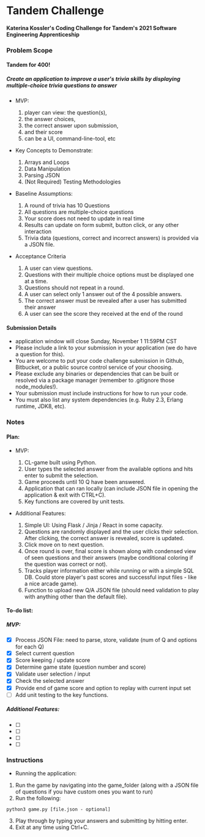 # Tandem Challenge 
#### Katerina Kossler's Coding Challenge for Tandem's 2021 Software Engineering Apprenticeship

### Problem Scope
#### Tandem for 400!
##### Create an application to improve a user's trivia skills by displaying multiple-choice trivia questions to answer

- MVP:
  1. player can view: the question(s), 
  2. the answer choices, 
  3. the correct answer upon submission, 
  4. and their score
  4. can be a UI, command-line-tool, etc 

- Key Concepts to Demonstrate:
  1. Arrays and Loops
  2. Data Manipulation
  3. Parsing JSON
  4. (Not Required) Testing Methodologies

- Baseline Assumptions:
  1. A round of trivia has 10 Questions
  2. All questions are multiple-choice questions
  3. Your score does not need to update in real time
  4. Results can update on form submit, button click, or any other interaction
  5. Trivia data (questions, correct and incorrect answers) is provided via a JSON file.
  
- Acceptance Criteria
  1. A user can view questions.
  2. Questions with their multiple choice options must be displayed one at a time.
  3. Questions should not repeat in a round.
  4. A user can select only 1 answer out of the 4 possible answers.
  5. The correct answer must be revealed after a user has submitted their answer
  6. A user can see the score they received at the end of the round

#### Submission Details
- application window will close Sunday,
November 1 11:59PM CST
- Please include a link to your submission in your application (we do have a
question for this). 
- You are welcome to put your code challenge submission in Github, Bitbucket, or a public source control service of your choosing.
- Please exclude any binaries or dependencies that can be built or resolved via a
package manager (remember to .gitignore those node_modules!).
- Your submission must include instructions for how to run your code. 
- You must
also list any system dependencies (e.g. Ruby 2.3, Erlang runtime, JDK8, etc).

### Notes
#### Plan:
- MVP:
  1. CL-game built using Python.
  2. User types the selected answer from the available options and hits enter to submit the selection. 
  3. Game proceeds until 10 Q have been answered. 
  4. Application that can ran locally (can include JSON file in opening the application & exit with CTRL+C). 
  5. Key functions are covered by unit tests.
  
- Additional Features:
  1. Simple UI: Using Flask / Jinja / React in some capacity.
  2. Questions are randomly displayed and the user clicks their selection. After clicking, the correct answer is revealed, score is updated. 
  3. Click move on to next question. 
  4. Once round is over, final score is shown along with condensed view of seen questions and their answers (maybe conditional coloring if the question was correct or not).
  5. Tracks player information either while running or with a simple SQL DB. Could store player's past scores and successful input files - like a nice arcade game).
  6. Function to upload new Q/A JSON file (should need validation to play with anything other than the default file).
  
#### To-do list:
##### MVP:
- [X] Process JSON File: need to parse, store, validate (num of Q and options for each Q)
- [X] Select current question
- [X] Score keeping / update score
- [X] Determine game state (question number and score)
- [X] Validate user selection / input
- [X] Check the selected answer
- [X] Provide end of game score and option to replay with current input set
- [ ] Add unit testing to the key functions.
##### Additional Features:
- [ ] 
- [ ]
- [ ]
- [ ]


### Instructions
- Running the application: 
1. Run the game by navigating into the game_folder (along with a JSON file of questions if you have custom ones you want to run)
2. Run the following:
```
python3 game.py [file.json - optional]
```
3. Play through by typing your answers and submitting by hitting enter.
4. Exit at any time using Ctrl+C.
